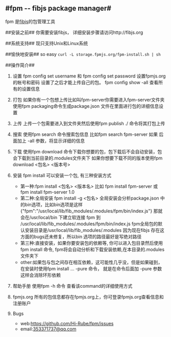 #fpm -- fibjs package manager#
---
fpm 是[fibjs](http://fibjs.org)的包管理工具

##安装之前##
你需要安装fibjs， 详细安装步骤请访问http://fibjs.org

##系统支持##
现只支持Unix和Linux系统

##愉快地安装##
so easy
`curl -L storage.fpmjs.org/fpm-install.sh | sh`

##操作简介##
1. 设置
	fpm config set username 和 fpm config set password 设置fpmjs.org的帐号和密码
	设置了之后才能上传自己的包。
	fpm config show -all 查看所有的设置信息

2. 打包
	如果你有一个包想上传比如叫fpm-server你需要进入fpm-server文件夹使用fpm packaging命令生成package.json 文件在里面进行包的详细信息设置

3. 上传
	上传一个包需要进入到文件夹然后使用fpm publish ./  命令将其打包上传

4. 搜索
	使用fpm search 命令搜索包信息 比如fpm search fpm-server 如果 后面加上 -all 参数，将显示详细的信息

5. 下载
	使用fpm download 命令下载你想要的包，包下载后不会自动安装，包会下载到当前目录的.modules文件夹下   如果你想要下载不同的版本使用fpm download <包名> <版本号>

6. 安装
	fpm install 可以安装一个包, 有三种安装方式

	- 第一种:fpm install <包名> <版本名> 比如 fpm install fpm-server 或 fpm install fpm-server 1.0
	- 第二种:全局安装 fpm install -g <包名> 全局安装会分析package.json 中的bin选项，比如bin选项是这样 {"fpm":"/usr/local/lib/fib_modules/.modules/fpm/bin/index.js"} 那就会在/usr/local/bin 下建立软连接 fpm 到 /usr/local/lib/fib_modules/.modules/fpm/bin/index.js
fpm全局包的默认安装目录是/usr/local/lib/fib_modules/.modules 因为现在fibjs 存在这方面的bugs还未修复，所以bin 选项的路径最好是写绝对路径
	- 第三种:直接安装，如果你要安装包的依赖等, 你可以进入包目录然后使用 fpm install 命令, fpm将会自动分析和下载安装依赖,在本目录的.modules文件夹下
	- other:如果包与包之间存在相互依赖，这可能性几乎没，但是如果碰到，在安装时使用fpm install ... -pure 命令， 就是在命令后面加 -pure 参数这样会消除环形依赖

7. 帮助手册
	使用fpm <command> -h 命令 查看该command的详细使用方式

8. fpmjs.org
	所有的包信息都存在fpmjs.org上，你可登录fpmjs.org查看信息和注册账户

9. Bugs
	- web:https://github.com/Hi-Rube/fpm/issues
	- email:353371737@qq.com






